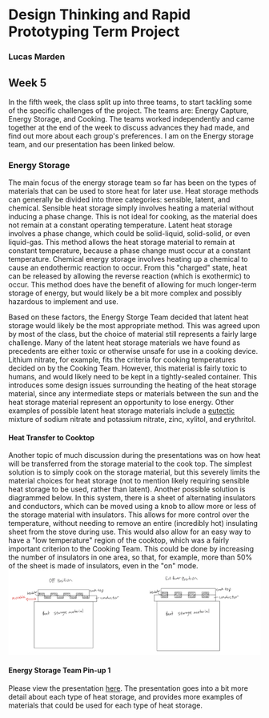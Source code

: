 # Design Thinking and Rapid Prototyping Term Project
### Lucas Marden

## Week 5
In the fifth week, the class split up into three teams, to start tackling some of the specific challenges of the project. The teams are: Energy Capture, Energy Storage, and Cooking. The teams worked independently and came together at the end of the week to discuss advances they had made, and find out more about each group's preferences. I am on the Energy storage team, and our presentation has been linked below.


### Energy Storage 
The main focus of the energy storage team so far has been on the types of materials that can be used to store heat for later use. Heat storage methods can generally be divided into three categories: sensible, latent, and chemical. Sensible heat storage simply involves heating a material without inducing a phase change. This is not ideal for cooking, as the material does not remain at a constant operating temperature. Latent heat storage involves a phase change, which could be solid-liquid, solid-solid, or even liquid-gas. This method allows the heat storage material to remain at constant temperature, because a phase change must occur at a constant temperature. Chemical energy storage involves heating up a chemical to cause an endothermic reaction to occur. From this "charged" state, heat can be released by allowing the reverse reaction (which is exothermic) to occur. This method does have the benefit of allowing for much longer-term storage of energy, but would likely be a bit more complex and possibly hazardous to implement and use. 

Based on these factors, the Energy Storge Team decided that latent heat storage would likely be the most appropriate method. This was agreed upon by most of the class, but the choice of material still represents a fairly large challenge. Many of the latent heat storage materials we have found as precedents are either toxic or otherwise unsafe for use in a cooking device. Lithium nitrate, for example, fits the criteria for cooking temperatures decided on by the Cooking Team. However, this material is fairly toxic to humans, and would likely need to be kept in a tightly-sealed container. This introduces some design issues surrounding the heating of the heat storage material, since any intermediate steps or materials between the sun and the heat storage material represent an opportunity to lose energy. Other examples of possible latent heat storage materials include a [eutectic](https://en.wikipedia.org/wiki/Eutectic_system) mixture of sodium nitrate and potassium nitrate, zinc, xylitol, and erythritol.

#### Heat Transfer to Cooktop
Another topic of much discussion during the presentations was on how heat will be transferred from the storage material to the cook top. The simplest solution is to simply cook on the storage material, but this severely limits the material choices for heat storage (not to mention likely requiring sensible heat storage to be used, rather than latent). Another possible solution is diagrammed below. In this system, there is a sheet of alternating insulators and conductors, which can be moved using a knob to allow more or less of the storage material with insulators. This allows for more control over the temperature, without needing to remove an entire (incredibly hot) insulating sheet from the stove during use. This would also allow for an easy way to have a "low temperature" region of the cooktop, which was a fairly important criterion to the Cooking Team. This could be done by increasing the number of insulators in one area, so that, for example, more than 50% of the sheet is made of insulators, even in the "on" mode.  
![](./Images/heat_transfer_diagram.png) 

#### Energy Storage Team Pin-up 1
Please view the presentation [here](https://docs.google.com/presentation/d/1L8QO2hFe0YEIImoED_7eao3nOXle57VCv-ufpZuIcac/edit?usp=sharing). The presentation goes into a bit more detail about each type of heat storage, and provides more examples of materials that could be used for each type of heat storage.
